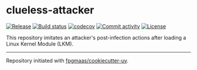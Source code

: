 # clueless-attacker

[![Release](https://img.shields.io/github/v/release/mirtia/clueless-attacker)](https://img.shields.io/github/v/release/mirtia/clueless-attacker)
[![Build status](https://img.shields.io/github/actions/workflow/status/mirtia/clueless-attacker/main.yml?branch=main)](https://github.com/mirtia/clueless-attacker/actions/workflows/main.yml?query=branch%3Amain)
[![codecov](https://codecov.io/gh/mirtia/clueless-attacker/branch/main/graph/badge.svg)](https://codecov.io/gh/mirtia/clueless-attacker)
[![Commit activity](https://img.shields.io/github/commit-activity/m/mirtia/clueless-attacker)](https://img.shields.io/github/commit-activity/m/mirtia/clueless-attacker)
[![License](https://img.shields.io/github/license/mirtia/clueless-attacker)](https://img.shields.io/github/license/mirtia/clueless-attacker)

This repository imitates an attacker's post-infection actions after loading a Linux Kernel Module (LKM).

---

Repository initiated with [fpgmaas/cookiecutter-uv](https://github.com/fpgmaas/cookiecutter-uv).
